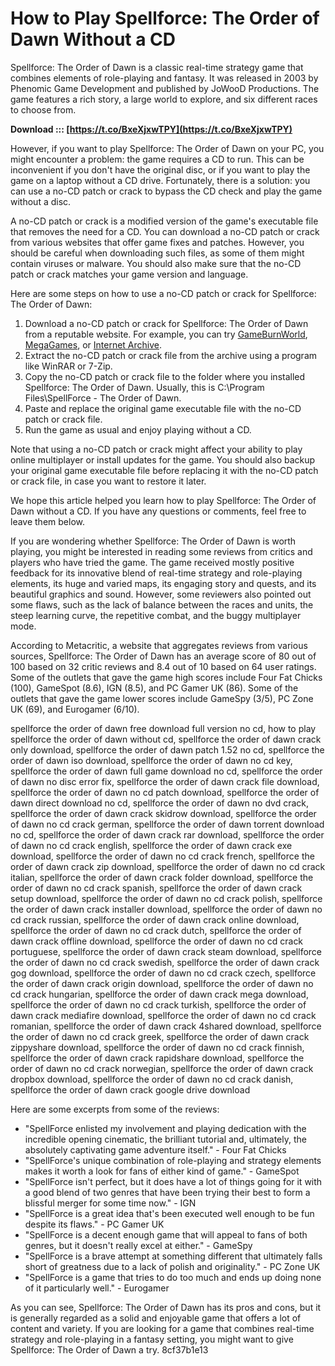 # How to Play Spellforce: The Order of Dawn Without a CD
 
Spellforce: The Order of Dawn is a classic real-time strategy game that combines elements of role-playing and fantasy. It was released in 2003 by Phenomic Game Development and published by JoWooD Productions. The game features a rich story, a large world to explore, and six different races to choose from.
 
**Download ::: [https://t.co/BxeXjxwTPY](https://t.co/BxeXjxwTPY)**


 
However, if you want to play Spellforce: The Order of Dawn on your PC, you might encounter a problem: the game requires a CD to run. This can be inconvenient if you don't have the original disc, or if you want to play the game on a laptop without a CD drive. Fortunately, there is a solution: you can use a no-CD patch or crack to bypass the CD check and play the game without a disc.
 
A no-CD patch or crack is a modified version of the game's executable file that removes the need for a CD. You can download a no-CD patch or crack from various websites that offer game fixes and patches. However, you should be careful when downloading such files, as some of them might contain viruses or malware. You should also make sure that the no-CD patch or crack matches your game version and language.
 
Here are some steps on how to use a no-CD patch or crack for Spellforce: The Order of Dawn:
 
1. Download a no-CD patch or crack for Spellforce: The Order of Dawn from a reputable website. For example, you can try [GameBurnWorld](https://www.gameburnworld.com/gp/gamefixes/spellforcetheorderofdawn.shtml), [MegaGames](https://megagames.com/fixes/spell-force-order-dawn), or [Internet Archive](https://archive.org/details/spellforce_d1).
2. Extract the no-CD patch or crack file from the archive using a program like WinRAR or 7-Zip.
3. Copy the no-CD patch or crack file to the folder where you installed Spellforce: The Order of Dawn. Usually, this is C:\Program Files\SpellForce - The Order of Dawn.
4. Paste and replace the original game executable file with the no-CD patch or crack file.
5. Run the game as usual and enjoy playing without a CD.

Note that using a no-CD patch or crack might affect your ability to play online multiplayer or install updates for the game. You should also backup your original game executable file before replacing it with the no-CD patch or crack file, in case you want to restore it later.
 
We hope this article helped you learn how to play Spellforce: The Order of Dawn without a CD. If you have any questions or comments, feel free to leave them below.
  
If you are wondering whether Spellforce: The Order of Dawn is worth playing, you might be interested in reading some reviews from critics and players who have tried the game. The game received mostly positive feedback for its innovative blend of real-time strategy and role-playing elements, its huge and varied maps, its engaging story and quests, and its beautiful graphics and sound. However, some reviewers also pointed out some flaws, such as the lack of balance between the races and units, the steep learning curve, the repetitive combat, and the buggy multiplayer mode.
 
According to Metacritic, a website that aggregates reviews from various sources, Spellforce: The Order of Dawn has an average score of 80 out of 100 based on 32 critic reviews and 8.4 out of 10 based on 64 user ratings. Some of the outlets that gave the game high scores include Four Fat Chicks (100), GameSpot (8.6), IGN (8.5), and PC Gamer UK (86). Some of the outlets that gave the game lower scores include GameSpy (3/5), PC Zone UK (69), and Eurogamer (6/10).
 
spellforce the order of dawn free download full version no cd,  how to play spellforce the order of dawn without cd,  spellforce the order of dawn crack only download,  spellforce the order of dawn patch 1.52 no cd,  spellforce the order of dawn iso download,  spellforce the order of dawn no cd key,  spellforce the order of dawn full game download no cd,  spellforce the order of dawn no disc error fix,  spellforce the order of dawn crack file download,  spellforce the order of dawn no cd patch download,  spellforce the order of dawn direct download no cd,  spellforce the order of dawn no dvd crack,  spellforce the order of dawn crack skidrow download,  spellforce the order of dawn no cd crack german,  spellforce the order of dawn torrent download no cd,  spellforce the order of dawn crack rar download,  spellforce the order of dawn no cd crack english,  spellforce the order of dawn crack exe download,  spellforce the order of dawn no cd crack french,  spellforce the order of dawn crack zip download,  spellforce the order of dawn no cd crack italian,  spellforce the order of dawn crack folder download,  spellforce the order of dawn no cd crack spanish,  spellforce the order of dawn crack setup download,  spellforce the order of dawn no cd crack polish,  spellforce the order of dawn crack installer download,  spellforce the order of dawn no cd crack russian,  spellforce the order of dawn crack online download,  spellforce the order of dawn no cd crack dutch,  spellforce the order of dawn crack offline download,  spellforce the order of dawn no cd crack portuguese,  spellforce the order of dawn crack steam download,  spellforce the order of dawn no cd crack swedish,  spellforce the order of dawn crack gog download,  spellforce the order of dawn no cd crack czech,  spellforce the order of dawn crack origin download,  spellforce the order of dawn no cd crack hungarian,  spellforce the order of dawn crack mega download,  spellforce the order of dawn no cd crack turkish,  spellforce the order of dawn crack mediafire download,  spellforce the order of dawn no cd crack romanian,  spellforce the order of dawn crack 4shared download,  spellforce the order of dawn no cd crack greek,  spellforce the order of dawn crack zippyshare download,  spellforce the order of dawn no cd crack finnish,  spellforce the order of dawn crack rapidshare download,  spellforce the order of dawn no cd crack norwegian,  spellforce the order of dawn crack dropbox download,  spellforce the order of dawn no cd crack danish,  spellforce the order of dawn crack google drive download
 
Here are some excerpts from some of the reviews:

- "SpellForce enlisted my involvement and playing dedication with the incredible opening cinematic, the brilliant tutorial and, ultimately, the absolutely captivating game adventure itself." - Four Fat Chicks
- "SpellForce's unique combination of role-playing and strategy elements makes it worth a look for fans of either kind of game." - GameSpot
- "SpellForce isn't perfect, but it does have a lot of things going for it with a good blend of two genres that have been trying their best to form a blissful merger for some time now." - IGN
- "SpellForce is a great idea that's been executed well enough to be fun despite its flaws." - PC Gamer UK
- "SpellForce is a decent enough game that will appeal to fans of both genres, but it doesn't really excel at either." - GameSpy
- "SpellForce is a brave attempt at something different that ultimately falls short of greatness due to a lack of polish and originality." - PC Zone UK
- "SpellForce is a game that tries to do too much and ends up doing none of it particularly well." - Eurogamer

As you can see, Spellforce: The Order of Dawn has its pros and cons, but it is generally regarded as a solid and enjoyable game that offers a lot of content and variety. If you are looking for a game that combines real-time strategy and role-playing in a fantasy setting, you might want to give Spellforce: The Order of Dawn a try.
 8cf37b1e13
 
